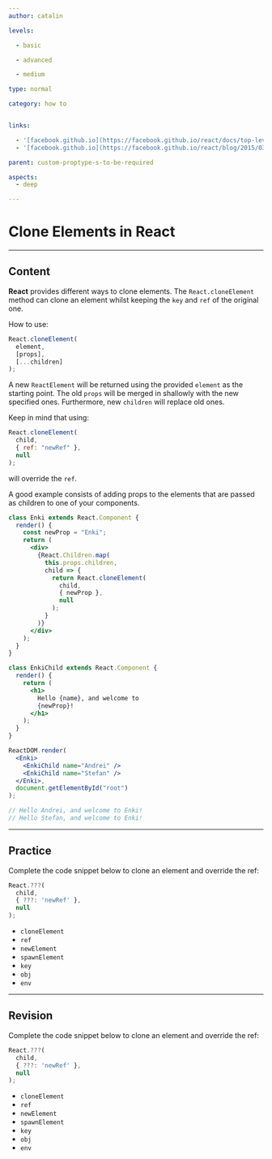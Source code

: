 ```yaml
---
author: catalin

levels:

  - basic

  - advanced

  - medium

type: normal

category: how to


links:

  - '[facebook.github.io](https://facebook.github.io/react/docs/top-level-api.html#react.cloneelement){website}'
  - '[facebook.github.io](https://facebook.github.io/react/blog/2015/03/03/react-v0.13-rc2.html){website}'

parent: custom-proptype-s-to-be-required

aspects:
  - deep

---
```


# Clone Elements in React

---
## Content

**React** provides different ways to clone elements. The `React.cloneElement` method can clone an element whilst keeping the `key` and `ref` of the original one.

How to use:
```jsx
React.cloneElement(
  element,
  [props],
  [...children]
);
```

A new `ReactElement` will be returned using the provided `element` as the starting point. The old `props` will be merged in shallowly with the new specified ones. Furthermore, new `children` will replace old ones.

Keep in mind that using:
```jsx
React.cloneElement(
  child,
  { ref: "newRef" },
  null
);
```
will override the `ref`.

A good example consists of adding props to the elements that are passed as children to one of your components.

```jsx
class Enki extends React.Component {
  render() {
    const newProp = "Enki";
    return (
      <div>
        {React.Children.map(
          this.props.children,
          child => {
            return React.cloneElement(
              child,
              { newProp },
              null
            );
          }
        )}
      </div>
    );
  }
}

class EnkiChild extends React.Component {
  render() {
    return (
      <h1>
        Hello {name}, and welcome to
        {newProp}!
      </h1>
    );
  }
}

ReactDOM.render(
  <Enki>
    <EnkiChild name="Andrei" />
    <EnkiChild name="Stefan" />
  </Enki>,
  document.getElementById("root")
);

// Hello Andrei, and welcome to Enki!
// Hello Stefan, and welcome to Enki!
```

---
## Practice

Complete the code snippet below to clone an element and override the ref:

```javascript
React.???(
  child, 
  { ???: 'newRef' },
  null
);
```

* `cloneElement`
* `ref`
* `newElement`
* `spawnElement`
* `key`
* `obj`
* `env`

---
## Revision

Complete the code snippet below to clone an element and override the ref:

```javascript
React.???(
  child, 
  { ???: 'newRef' },
  null
);
```

* `cloneElement`
* `ref`
* `newElement`
* `spawnElement`
* `key`
* `obj`
* `env`